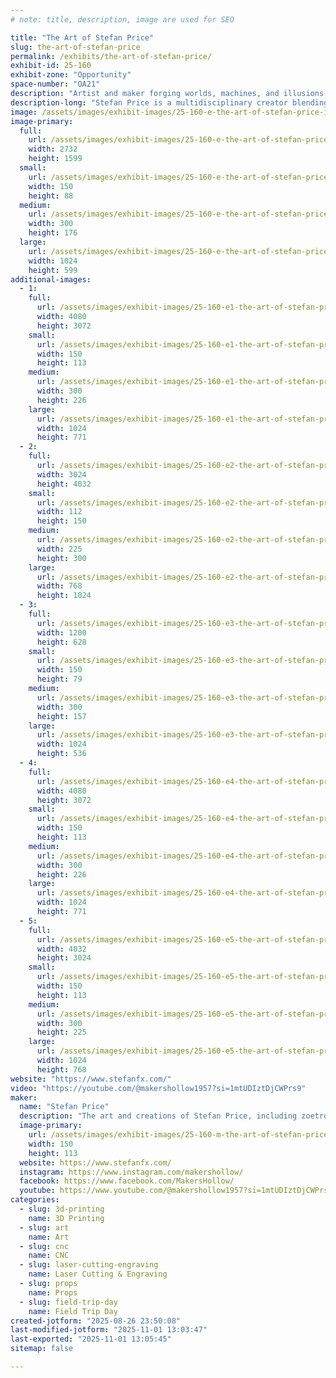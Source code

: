 ```yaml
---
# note: title, description, image are used for SEO

title: "The Art of Stefan Price"
slug: the-art-of-stefan-price
permalink: /exhibits/the-art-of-stefan-price/
exhibit-id: 25-160
exhibit-zone: "Opportunity"
space-number: "OA21"
description: "Artist and maker forging worlds, machines, and illusions where craft meets the uncanny."
description-long: "Stefan Price is a multidisciplinary creator blending art, engineering, and storytelling. As founder of Roundtable Productions, he has built worlds for Disney, Universal, film, and live events, mastering everything from sculpting and scenic painting to metalwork and effects. His personal art brand, Bits and Bots, features retro-futurist robots—imperfect, eerie, and allegorical—exploring humanity’s evolving relationship with technology. Alongside his fabrication work, Stefan creates mesmerizing zoetropes, bringing mechanical wonder to life through motion and illusion. Whether crafting large-scale experiences or intimate works of art, his creations inhabit the space where dreams, machines, and the uncanny meet.  Come see examples of various projects and ask about how they were made."
image: /assets/images/exhibit-images/25-160-e-the-art-of-stefan-price-img-1617-8822-300x176.jpeg
image-primary: 
  full:
    url: /assets/images/exhibit-images/25-160-e-the-art-of-stefan-price-img-1617-8822-full.jpeg
    width: 2732
    height: 1599
  small:
    url: /assets/images/exhibit-images/25-160-e-the-art-of-stefan-price-img-1617-8822-150x88.jpeg
    width: 150
    height: 88
  medium:
    url: /assets/images/exhibit-images/25-160-e-the-art-of-stefan-price-img-1617-8822-300x176.jpeg
    width: 300
    height: 176
  large:
    url: /assets/images/exhibit-images/25-160-e-the-art-of-stefan-price-img-1617-8822-1024x599.jpeg
    width: 1024
    height: 599
additional-images: 
  - 1:
    full:
      url: /assets/images/exhibit-images/25-160-e1-the-art-of-stefan-price-2024-06-08-11-49-16-full.jpeg
      width: 4080
      height: 3072
    small:
      url: /assets/images/exhibit-images/25-160-e1-the-art-of-stefan-price-2024-06-08-11-49-16-150x113.jpeg
      width: 150
      height: 113
    medium:
      url: /assets/images/exhibit-images/25-160-e1-the-art-of-stefan-price-2024-06-08-11-49-16-300x226.jpeg
      width: 300
      height: 226
    large:
      url: /assets/images/exhibit-images/25-160-e1-the-art-of-stefan-price-2024-06-08-11-49-16-1024x771.jpeg
      width: 1024
      height: 771
  - 2:
    full:
      url: /assets/images/exhibit-images/25-160-e2-the-art-of-stefan-price-img-20200726-125823-full.jpeg
      width: 3024
      height: 4032
    small:
      url: /assets/images/exhibit-images/25-160-e2-the-art-of-stefan-price-img-20200726-125823-112x150.jpeg
      width: 112
      height: 150
    medium:
      url: /assets/images/exhibit-images/25-160-e2-the-art-of-stefan-price-img-20200726-125823-225x300.jpeg
      width: 225
      height: 300
    large:
      url: /assets/images/exhibit-images/25-160-e2-the-art-of-stefan-price-img-20200726-125823-768x1024.jpeg
      width: 768
      height: 1024
  - 3:
    full:
      url: /assets/images/exhibit-images/25-160-e3-the-art-of-stefan-price-img-0636-full.jpeg
      width: 1200
      height: 628
    small:
      url: /assets/images/exhibit-images/25-160-e3-the-art-of-stefan-price-img-0636-150x79.jpeg
      width: 150
      height: 79
    medium:
      url: /assets/images/exhibit-images/25-160-e3-the-art-of-stefan-price-img-0636-300x157.jpeg
      width: 300
      height: 157
    large:
      url: /assets/images/exhibit-images/25-160-e3-the-art-of-stefan-price-img-0636-1024x536.jpeg
      width: 1024
      height: 536
  - 4:
    full:
      url: /assets/images/exhibit-images/25-160-e4-the-art-of-stefan-price-2025-06-07-20-53-19-2-4633-full.jpeg
      width: 4080
      height: 3072
    small:
      url: /assets/images/exhibit-images/25-160-e4-the-art-of-stefan-price-2025-06-07-20-53-19-2-4633-150x113.jpeg
      width: 150
      height: 113
    medium:
      url: /assets/images/exhibit-images/25-160-e4-the-art-of-stefan-price-2025-06-07-20-53-19-2-4633-300x226.jpeg
      width: 300
      height: 226
    large:
      url: /assets/images/exhibit-images/25-160-e4-the-art-of-stefan-price-2025-06-07-20-53-19-2-4633-1024x771.jpeg
      width: 1024
      height: 771
  - 5:
    full:
      url: /assets/images/exhibit-images/25-160-e5-the-art-of-stefan-price-img-0638-full.jpeg
      width: 4032
      height: 3024
    small:
      url: /assets/images/exhibit-images/25-160-e5-the-art-of-stefan-price-img-0638-150x113.jpeg
      width: 150
      height: 113
    medium:
      url: /assets/images/exhibit-images/25-160-e5-the-art-of-stefan-price-img-0638-300x225.jpeg
      width: 300
      height: 225
    large:
      url: /assets/images/exhibit-images/25-160-e5-the-art-of-stefan-price-img-0638-1024x768.jpeg
      width: 1024
      height: 768
website: "https://www.stefanfx.com/"
video: "https://youtube.com/@makershollow1957?si=1mtUDIztDjCWPrs9"
maker: 
  name: "Stefan Price"
  description: "The art and creations of Stefan Price, including zoetropes, props, miniatures, and art of various forms. Created under Roundtable Productions LLC, or Makers Hollow, or his personal name."
  image-primary:
    url: /assets/images/exhibit-images/25-160-m-the-art-of-stefan-price-2025-06-07-20-53-19-2-5456-300x226.jpeg
    width: 150
    height: 113
  website: https://www.stefanfx.com/
  instagram: https://www.instagram.com/makershollow/
  facebook: https://www.facebook.com/MakersHollow/
  youtube: https://www.youtube.com/@makershollow1957?si=1mtUDIztDjCWPrs9
categories: 
  - slug: 3d-printing
    name: 3D Printing
  - slug: art
    name: Art
  - slug: cnc
    name: CNC
  - slug: laser-cutting-engraving
    name: Laser Cutting & Engraving
  - slug: props
    name: Props
  - slug: field-trip-day
    name: Field Trip Day
created-jotform: "2025-08-26 23:50:08"
last-modified-jotform: "2025-11-01 13:03:47"
last-exported: "2025-11-01 13:05:45"
sitemap: false

---
```

